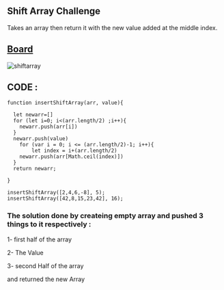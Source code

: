 ## Shift Array Challenge 

Takes an array then return it with the new value added at the middle index.

## [Board](https://miro.com/welcomeonboard/XV5WzC1LBoVeaKcpAqdW74ARdlK5T2f39vecqqVRRmLlVDEF0Pd5iaZcWm2xiRgu)

![shiftarray](https://user-images.githubusercontent.com/78326110/118579075-08782100-b796-11eb-925d-63d410b102cb.jpg)

## CODE :

```
function insertShiftArray(arr, value){

  let newarr=[]
  for (let i=0; i<(arr.length/2) ;i++){
    newarr.push(arr[i])
  }
  newarr.push(value)
    for (var i = 0; i <= (arr.length/2)-1; i++){
        let index = i+(arr.length/2)
    newarr.push(arr[Math.ceil(index)])
  }
  return newarr;

}

insertShiftArray([2,4,6,-8], 5);
insertShiftArray([42,8,15,23,42], 16);
```

### The solution done by createing empty array and pushed 3 things to it respectively :

1- first half of the array

2- The Value 

3- second Half of the array

and returned the new Array 
